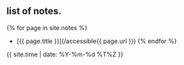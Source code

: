 ## list of notes.
  {% for page in site.notes %}
- [{{ page.title }}](/accessible{{ page.url }}) {% endfor %}

{{ site.time | date: %Y-%m-%d %T%Z }}
